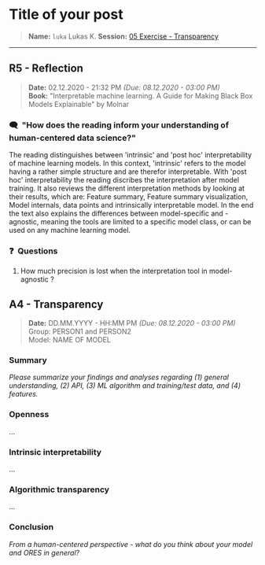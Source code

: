 # Title of your post
> **Name:** `luka` Lukas K.
> **Session:** [05 Exercise - Transparency](https://github.com/FUB-HCC/hcds-winter-2020/wiki/05_exercise)   
----

## R5 - Reflection
> **Date:** 02.12.2020 - 21:32 PM *(Due: 08.12.2020 - 03:00 PM)*<br>
> **Book:** "Interpretable machine learning. A Guide for Making Black Box Models Explainable" by Molnar

### 🗨️&nbsp; "How does the reading inform your understanding of human-centered data science?"  

The reading distinguishes between 'intrinsic' and 'post hoc' interpretability of machine learning models. In this context, 'intrinsic' refers to the model having a rather simple structure and are therefor interpretable. With 'post hoc' interpretability the reading discribes the interpretation after model training. It also reviews the different interpretation methods by looking at their results, which are: Feature summary, Feature summary visualization, Model internals, data points and intrinsically interpretable model. In the end the text also explains the differences between model-specific and -agnostic, meaning the tools are limited to a specific model class, or can be used on any machine learning model.

### ❓&nbsp; Questions
1. How much precision is lost when the interpretation tool in model-agnostic ?

## A4 - Transparency
> **Date:** DD.MM.YYYY - HH:MM PM *(Due: 08.12.2020 - 03:00 PM)*<br>
> Group: PERSON1 and PERSON2<br>
> Model: NAME OF MODEL<br>

### Summary 

_Please summarize your findings and analyses regarding (1) general understanding, (2) API, (3) ML algorithm and training/test data, and (4) features._

### Openness
...

### Intrinsic interpretability
...

### Algorithmic transparency
...

### Conclusion
_From a human-centered perspective - what do you think about your model and ORES in general?_
